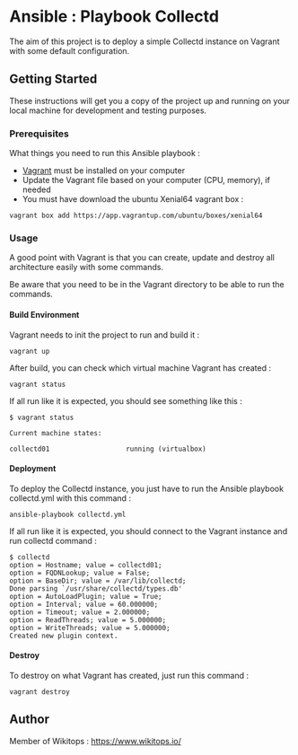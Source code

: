 # Ansible : Playbook Collectd
The aim of this project is to deploy a simple Collectd instance on Vagrant with some default configuration.

## Getting Started

These instructions will get you a copy of the project up and running on your local machine for development and testing purposes.

### Prerequisites

What things you need to run this Ansible playbook :

* [Vagrant](https://www.vagrantup.com/docs/installation/) must be installed on your computer
* Update the Vagrant file based on your computer (CPU, memory), if needed
* You must have download the ubuntu Xenial64 vagrant box :

```
vagrant box add https://app.vagrantup.com/ubuntu/boxes/xenial64
```

### Usage

A good point with Vagrant is that you can create, update and destroy all architecture easily with some commands.

Be aware that you need to be in the Vagrant directory to be able to run the commands.

#### Build Environment

Vagrant needs to init the project to run and build it :

```
vagrant up
```

After build, you can check which virtual machine Vagrant has created :

```
vagrant status
```

If all run like it is expected, you should see something like this :

```
$ vagrant status

Current machine states:

collectd01                   running (virtualbox)
```

#### Deployment

To deploy the Collectd instance, you just have to run the Ansible playbook collectd.yml with this command :

```
ansible-playbook collectd.yml
```

If all run like it is expected, you should connect to the Vagrant instance and run collectd command :

```
$ collectd
option = Hostname; value = collectd01;
option = FQDNLookup; value = False;
option = BaseDir; value = /var/lib/collectd;
Done parsing `/usr/share/collectd/types.db'
option = AutoLoadPlugin; value = True;
option = Interval; value = 60.000000;
option = Timeout; value = 2.000000;
option = ReadThreads; value = 5.000000;
option = WriteThreads; value = 5.000000;
Created new plugin context.
```

#### Destroy

To destroy on what Vagrant has created, just run this command :

```
vagrant destroy
```

## Author

Member of Wikitops : https://www.wikitops.io/
